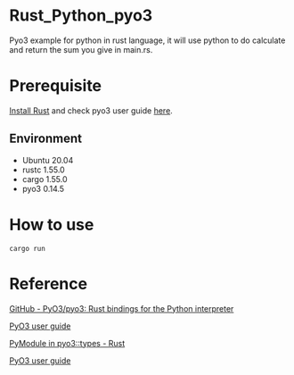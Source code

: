 # Rust_Python_pyo3
Pyo3 example for python in rust language, it will use python to do calculate and return the sum you give in main.rs.

# Prerequisite
[Install Rust](https://www.rust-lang.org/tools/install) and check pyo3 user guide [here](https://pyo3.rs/v0.14.5/).
## Environment 

- Ubuntu 20.04
- rustc 1.55.0
- cargo 1.55.0
- pyo3 0.14.5

# How to use
```
cargo run
```

# Reference
[GitHub - PyO3/pyo3: Rust bindings for the Python interpreter](https://github.com/PyO3/pyo3)

[PyO3 user guide](https://pyo3.rs/latest/python_from_rust.html)

[PyModule in pyo3::types - Rust](https://pyo3.rs/master/doc/pyo3/types/struct.PyModule.html)

[PyO3 user guide](https://pyo3.rs/latest/python_from_rust.html)